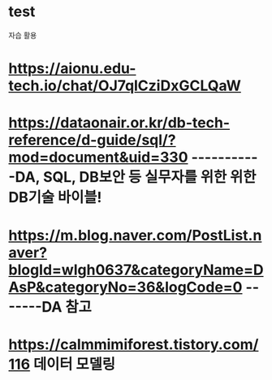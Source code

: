 # test
자습 활용
# https://aionu.edu-tech.io/chat/OJ7qlCziDxGCLQaW
# https://dataonair.or.kr/db-tech-reference/d-guide/sql/?mod=document&uid=330  -----------DA, SQL, DB보안 등 실무자를 위한 위한 DB기술 바이블!
# https://m.blog.naver.com/PostList.naver?blogId=wlgh0637&categoryName=DAsP&categoryNo=36&logCode=0   -------DA 참고
# https://calmmimiforest.tistory.com/116  데이터 모델링
